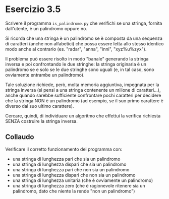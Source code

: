 # Esercizio 3.5
Scrivere il programma `is_palindrome.py` che verifichi se una stringa, fornita dall'utente, è un palindromo oppure no.

Si ricorda che una stringa è un palindromo se è composta da una sequenza di caratteri (anche non alfabetici) che possa essere letta allo stesso identico modo anche al contrario (es. "radar", "anna", "inni", "xyz%u%zyx").

Il problema può essere risolto in modo "banale" generando la stringa inversa e poi confrontando le due stringhe: la stringa originaria è un palindromo se e solo se le due stringhe sono uguali (e, in tal caso, sono ovviamente entrambe un palindromo).

Tale soluzione richiede, però, molta memoria aggiuntiva, impegnata per la stringa inversa (si pensi a una stringa contenente un milione di caratteri...), anche quando sarebbe sufficiente confrontare pochi caratteri per decidere che la stringa NON è un palindromo (ad esempio, se il suo primo carattere è diverso dal suo ultimo carattere).

Cercare, quindi, di individuare un algoritmo che effettui la verifica richiesta SENZA costruire la stringa inversa.

## Collaudo
Verificare il corretto funzionamento del programma con:
* una stringa di lunghezza pari che sia un palindromo
* una stringa di lunghezza dispari che sia un palindromo
* una stringa di lunghezza pari che non sia un palindromo
* una stringa di lunghezza dispari che non sia un palindromo
* una stringa di lunghezza unitaria (che è ovviamente un palindromo)
* una stringa di lunghezza zero (che è ragionevole ritenere sia un palindromo, dato che niente la rende "non un palindromo")